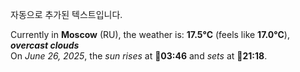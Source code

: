 
자동으로 추가된 텍스트입니다.

<!--START_SECTION:weather:moscow-->
Currently in **Moscow** (RU), the weather is: **17.5°C** (feels like **17.0°C**), ***overcast clouds***<br/>
On *June 26, 2025*, the *sun rises* at 🌅**03:46** and *sets* at 🌇**21:18**.
<!--END_SECTION:weather-->
